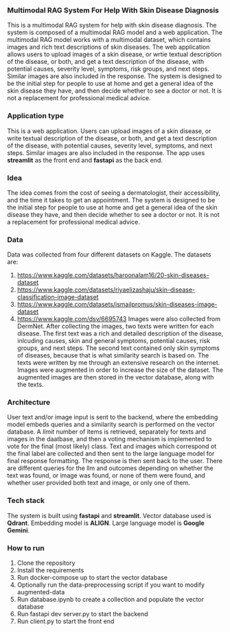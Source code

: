 ### Multimodal RAG System For Help With Skin Disease Diagnosis ###
This is a multimodal RAG system for help with skin disease diagnosis. The system is composed of a multimodal RAG model and a web application. The multimodal RAG model works with a multimodal dataset, which contains images and rich text descriptions of skin diseases. The web application allows users to upload images of a skin disease, or wrtie textual description of the disease, or both, and get a text description of the disease, with potential causes, severity level, symptoms, risk groups, and next steps. Similar images are also included in the response. The system is designed to be the initial step for people to use at home and get a general idea of the skin disease they have, and then decide whether to see a doctor or not. It is not a replacement for professional medical advice.

### Application type
This is a web application. Users can upload images of a skin disease, or write textual description of the disease, or both, and get a text description of the disease, with potential causes, severity level, symptoms, and next steps. Similar images are also included in the response. The app uses **streamlit** as the front end and **fastapi** as the back end.

### Idea
The idea comes from the cost of seeing a dermatologist, their accessibility, and the time it takes to get an appointment. The system is designed to be the initial step for people to use at home and get a general idea of the skin disease they have, and then decide whether to see a doctor or not. It is not a replacement for professional medical advice.

### Data
Data was collected from four different datasets on Kaggle. The datasets are:
1. https://www.kaggle.com/datasets/haroonalam16/20-skin-diseases-dataset
2. https://www.kaggle.com/datasets/riyaelizashaju/skin-disease-classification-image-dataset
3. https://www.kaggle.com/datasets/ismailpromus/skin-diseases-image-dataset
4. https://www.kaggle.com/dsv/6695743
Images were also collected from DermNet.
After collecting the images, two texts were written for each disease. The first text was a rich and detailed description of the disease, inlcuding causes, skin and general symptoms, potential causes, risk groups, and next steps. The second text contained only skin symptoms of diseases, because that is what similarity search is based on. The texts were written by me through an extensive research on the internet.
Images were augmented in order to increase the size of the dataset. The augmented images are then stored in the vector database, along with the texts.

### Architecture
User text and/or image input is sent to the backend, where the embedding model embeds queries and a similarity search is performed on the vector database. A *limit* number of items is retrieved, separately for texts and images in the daatbase, and then a voting mechanism is implemented to vote for the final (most likely) class. Text and images which correspond ot the final label are collected and then sent to the large language model for final response formatting. The response is then sent back to the user. There are different queries for the llm and outcomes depending on whether the text was found, or image was found, or none of them were found, and whether user provided both text and image, or only one of them.

### Tech stack
The system is built using **fastapi** and **streamlit**. Vector database used is **Qdrant**. Embedding model is **ALIGN**. Large language model is **Google Gemini**.

### How to run
1. Clone the repository
2. Install the requirements
3. Run docker-compose up to start the vector database
4. Optionally run the data-preprocessing script if you want to modify augmented-data
5. Run database.ipynb to create a collection and populate the vector database
6. Run fastapi dev server.py to start the backend
7. Run client.py to start the front end
